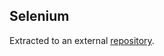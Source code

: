 ## Selenium

Extracted to an external [repository](https://github.com/MislavJaksic/Selenium-Tutorial).
